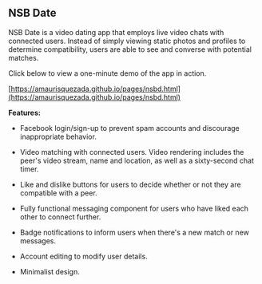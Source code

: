 ## NSB Date

NSB Date is a video dating app that employs live video chats with connected users. Instead of simply viewing static photos and profiles 
to determine compatibility, users are able to see and converse with potential matches.

Click below to view a one-minute demo of the app in action.

[https://amaurisquezada.github.io/pages/nsbd.html](https://amaurisquezada.github.io/pages/nsbd.html)

**Features:**

* Facebook login/sign-up to prevent spam accounts and discourage inappropriate behavior.

* Video matching with connected users. Video rendering includes the peer's video stream, name and location, as well as a sixty-second chat timer.

* Like and dislike buttons for users to decide whether or not they are compatible with a peer.

* Fully functional messaging component for users who have liked each other to connect further.

* Badge notifications to inform users when there's a new match or new messages.

* Account editing to modify user details.

* Minimalist design.
